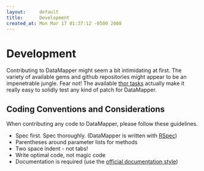 ```yaml
---
layout:     default
title:      Development
created_at: Mon Mar 17 01:37:12 -0500 2008
---
```


Development
===========

Contributing to DataMapper might seem a bit intimidating at first. The variety
of available gems and github repositories might appear to be an
impenetrable jungle. Fear not! The available [thor tasks](http://github.com/datamapper/dm-dev)
actually make it really easy to solidly test any kind of patch for DataMapper.

Coding Conventions and Considerations
-------------------------------------

When contributing any code to DataMapper, please follow these guidelines.

* Spec first. Spec thoroughly. (DataMapper is written with [RSpec](http://rspec.info/))
* Parentheses around parameter lists for methods
* Two space indent - not tabs!
* Write optimal code, not magic code
* Documentation is required (use the [official documentation style](/docs/))

